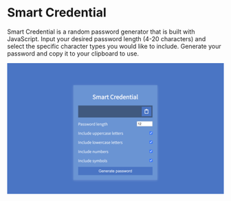 # Smart Credential

Smart Credential is a random password generator that is built with JavaScript. Input your desired password length (4-20 characters) and select the specific character types you would like to include. Generate your password and copy it to your clipboard to use.

![App Screenshot](./screenshots/smart_credential.png)
